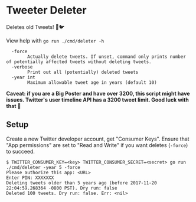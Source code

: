 # Tweeter Deleter

Deletes old Tweets! 🫡🐦

View help with `go run ./cmd/deleter -h`
```
  -force
    	Actually delete tweets. If unset, command only prints number of potentially affected tweets without deleting tweets.
  -verbose
    	Print out all (potentially) deleted tweets
  -year int
    	Maximum allowable tweet age in years (default 10)
```

**Caveat: if you are a Big Poster and have over 3200, this script might have issues. Twitter's user timeline API has a 3200 tweet limit. Good luck with that 🤷**

## Setup

Create a new Twitter developer account, get "Consumer Keys". Ensure that "App permissions" are set to "Read and Write" if you want deletes (`-force`) to succeed.
```shell
$ TWITTER_CONSUMER_KEY=<key> TWITTER_CONSUMER_SECRET=<secret> go run ./cmd/deleter -year 5 -force
Please authorize this app: <URL>
Enter PIN: XXXXXXX
Deleting tweets older than 5 years ago (before 2017-11-20 22:04:59.268364 -0800 PST). Dry run: false
Deleted 100 tweets. Dry run: false. Err: <nil>
```
